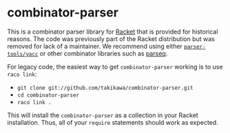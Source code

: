 combinator-parser
=================

This is a combinator parser library for [Racket](http://www.racket-lang.org)
that is provided for historical reasons.  The code was previously part of the
Racket distribution but was removed for lack of a maintainer. We recommend
using either
[`parser-tools/yacc`](http://docs.racket-lang.org/parser-tools/Parsers.html?q=parser-tools/yacc)
or other combinator libraries such as
[parseq](http://planet.racket-lang.org/display.ss?package=parseq.plt&owner=bzlib).

For legacy code, the easiest way to get `combinator-parser` working is to
use `raco link`:

  * `git clone git://github.com/takikawa/combinator-parser.git`
  * `cd combinator-parser`
  * `raco link .`

This will install the `combinator-parser` as a collection in your Racket
installation. Thus, all of your `require` statements should work as expected.
